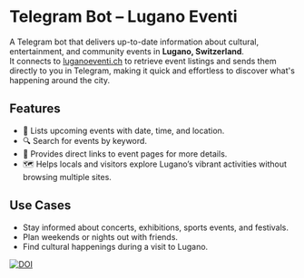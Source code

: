 # Telegram Bot – Lugano Eventi

A Telegram bot that delivers up-to-date information about cultural, entertainment, and community events in **Lugano, Switzerland**.  
It connects to [luganoeventi.ch](https://luganoeventi.ch/en/) to retrieve event listings and sends them directly to you in Telegram, making it quick and effortless to discover what's happening around the city.

## Features
- 📅 Lists upcoming events with date, time, and location.
- 🔍 Search for events by keyword.
- 🔗 Provides direct links to event pages for more details.
- 🗺 Helps locals and visitors explore Lugano’s vibrant activities without browsing multiple sites.

## Use Cases
- Stay informed about concerts, exhibitions, sports events, and festivals.
- Plan weekends or nights out with friends.
- Find cultural happenings during a visit to Lugano.

<a href="https://doi.org/10.5281/zenodo.15281998"><img src="https://zenodo.org/badge/757972592.svg" alt="DOI"></a>